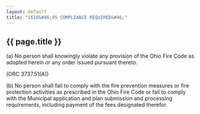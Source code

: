 ```yaml
---
layout: default 
title: "1610&#46;05 COMPLIANCE REQUIRED&#46;"
---
```


{{ page.title }}
----------------

​(a) No person shall knowingly violate any provision of the Ohio Fire
Code as adopted herein or any order issued pursuant thereto.

(ORC 3737.51(A))

​(b) No person shall fail to comply with the fire prevention measures or
fire protection activities as prescribed in the Ohio Fire Code or fail
to comply with the Municipal application and plan submission and
processing requirements, including payment of the fees designated
therefor.
